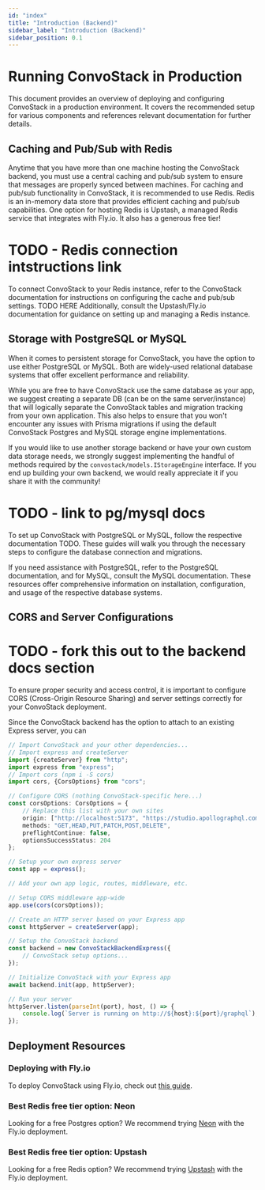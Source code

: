 ```yaml
---
id: "index"
title: "Introduction (Backend)"
sidebar_label: "Introduction (Backend)"
sidebar_position: 0.1
---
```


# Running ConvoStack in Production

This document provides an overview of deploying and configuring ConvoStack in a production environment. It covers the
recommended setup for various components and references relevant documentation for further details.

## Caching and Pub/Sub with Redis

Anytime that you have more than one machine hosting the ConvoStack backend, you must use a central caching and pub/sub
system to ensure that messages are properly synced between machines. For caching and pub/sub functionality in
ConvoStack, it is recommended to use Redis. Redis is an in-memory data store that provides efficient caching and pub/sub
capabilities. One option for hosting Redis is Upstash, a managed Redis service that integrates with Fly.io. It also has
a generous free tier!

# TODO - Redis connection intstructions link

To connect ConvoStack to your Redis instance, refer to the ConvoStack documentation for instructions on configuring the
cache and pub/sub settings. TODO HERE Additionally, consult the Upstash/Fly.io documentation for guidance on setting up
and managing a Redis instance.

## Storage with PostgreSQL or MySQL

When it comes to persistent storage for ConvoStack, you have the option to use either PostgreSQL or MySQL. Both are
widely-used relational database systems that offer excellent performance and reliability.

While you are free to have ConvoStack use the same database as your app, we suggest creating a separate DB (can be on
the same server/instance) that will logically separate the ConvoStack tables and migration tracking from your own
application. This also helps to ensure that you won't encounter any issues with Prisma migrations if using the default
ConvoStack Postgres and MySQL storage engine implementations.

If you would like to use another storage backend or have your own custom data storage needs, we strongly suggest
implementing the handful of methods required by the `convostack/models.IStorageEngine` interface. If you end up building
your own backend,
we would really appreciate it if you share it with the community!

# TODO - link to pg/mysql docs

To set up ConvoStack with PostgreSQL or MySQL, follow the respective documentation TODO.
These guides will walk you through the necessary steps to configure the database connection and migrations.

If you need assistance with PostgreSQL, refer to the PostgreSQL documentation, and for MySQL, consult the MySQL
documentation. These resources offer comprehensive information on installation, configuration, and usage of the
respective database systems.

## CORS and Server Configurations

# TODO - fork this out to the backend docs section

To ensure proper security and access control, it is important to configure CORS (Cross-Origin Resource Sharing) and
server settings correctly for your ConvoStack deployment.

Since the ConvoStack backend has the option to attach to an existing Express server, you can

```typescript
// Import ConvoStack and your other dependencies...
// Import express and createServer
import {createServer} from "http";
import express from "express";
// Import cors (npm i -S cors)
import cors, {CorsOptions} from "cors";

// Configure CORS (nothing ConvoStack-specific here...)
const corsOptions: CorsOptions = {
    // Replace this list with your own sites
    origin: ["http://localhost:5173", "https://studio.apollographql.com"],
    methods: "GET,HEAD,PUT,PATCH,POST,DELETE",
    preflightContinue: false,
    optionsSuccessStatus: 204
};

// Setup your own express server
const app = express();

// Add your own app logic, routes, middleware, etc.

// Setup CORS middleware app-wide
app.use(cors(corsOptions));

// Create an HTTP server based on your Express app
const httpServer = createServer(app);

// Setup the ConvoStack backend
const backend = new ConvoStackBackendExpress({
    // ConvoStack setup options...
});

// Initialize ConvoStack with your Express app
await backend.init(app, httpServer);

// Run your server
httpServer.listen(parseInt(port), host, () => {
    console.log(`Server is running on http://${host}:${port}/graphql`);
});
```

## Deployment Resources

### Deploying with Fly.io

To deploy ConvoStack using Fly.io, check out [this guide](./deploy-with-fly-io).

### Best Redis free tier option: Neon

Looking for a free Postgres option? We recommend trying [Neon](https://neon.tech/) with the Fly.io deployment.

### Best Redis free tier option: Upstash

Looking for a free Redis option? We recommend trying [Upstash](https://fly.io/docs/reference/redis/) with the Fly.io
deployment.
